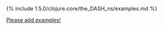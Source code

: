 {% include 1.5.0/clojure.core/the_DASH_ns/examples.md %}

[Please add examples!](https://github.com/arrdem/grimoire/edit/master/_includes/1.6.0/clojure.core/the_DASH_ns/examples.md)

